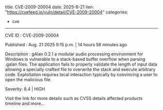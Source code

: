  
title: CVE-2009-20004
date: 2025-8-21
lien: "https://cvefeed.io/vuln/detail/CVE-2009-20004"
categories:
  - cve
---

CVE ID : CVE-2009-20004

Published :  Aug. 21
2025
9:15 p.m. | 14 hours
58 minutes ago

Description : gAlan 0.2.1
a modular audio processing environment for Windows
is vulnerable to a stack-based buffer overflow when parsing .galan files. The application fails to properly validate the length of input data
allowing a specially crafted file to overwrite the stack and execute arbitrary code. Exploitation requires local interaction
typically by convincing a user to open the malicious file.

Severity: 8.4 | HIGH

Visit the link for more details
such as CVSS details
affected products
timeline
and more...
